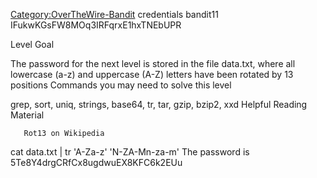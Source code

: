 [Category:OverTheWire-Bandit](/Category:OverTheWire-Bandit "wikilink")
credentials bandit11 IFukwKGsFW8MOq3IRFqrxE1hxTNEbUPR

Level Goal

The password for the next level is stored in the file data.txt, where
all lowercase (a-z) and uppercase (A-Z) letters have been rotated by 13
positions Commands you may need to solve this level

grep, sort, uniq, strings, base64, tr, tar, gzip, bzip2, xxd Helpful
Reading Material

`   Rot13 on Wikipedia`

cat data.txt | tr 'A-Za-z' 'N-ZA-Mn-za-m' The password is
5Te8Y4drgCRfCx8ugdwuEX8KFC6k2EUu